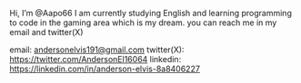 Hi, I’m @Aapo66
I am currently studying English and learning programming to code in the gaming area which is my dream.
you can reach me in my email and twitter(X)

email: andersonelvis191@gmail.com
twitter(X): https://twitter.com/AndersonEl16064
linkedin: https://linkedin.com/in/anderson-elvis-8a8406227
